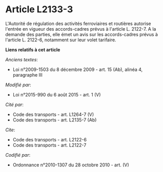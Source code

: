 # Article L2133-3

L'Autorité de régulation des activités ferroviaires et routières autorise l'entrée en vigueur des accords-cadres prévus à
l'article L. 2122-7. A la demande des parties, elle émet un avis sur les accords-cadres prévus à l'article L. 2122-6,
notamment sur leur volet tarifaire.

**Liens relatifs à cet article**

_Anciens textes_:

  - Loi n°2009-1503 du 8 décembre 2009 - art. 15 (Ab), alinéa 4, paragraphe III

_Modifié par_:

  - Loi n°2015-990 du 6 août 2015 - art. 1 (V)

_Cité par_:

  - Code des transports - art. L1264-7 (V)
  - Code des transports - art. L2135-7 (Ab)

_Cite_:

  - Code des transports - art. L2122-6
  - Code des transports - art. L2122-7

_Codifié par_:

  - Ordonnance n°2010-1307 du 28 octobre 2010 - art. (V)
